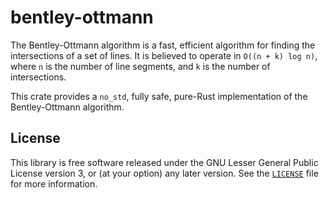 # bentley-ottmann

The Bentley-Ottmann algorithm is a fast, efficient algorithm for finding the intersections of a set of lines. It is believed to operate in `O((n + k) log n)`, where `n` is the number of line segments, and `k` is the number of intersections.

This crate provides a `no_std`, fully safe, pure-Rust implementation of the Bentley-Ottmann algorithm.

## License

This library is free software released under the GNU Lesser General Public License version 3, or (at your option) any later version. See the [`LICENSE`](LICENSE) file for more information.